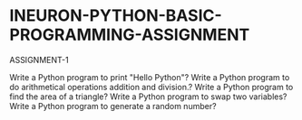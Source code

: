 # INEURON-PYTHON-BASIC-PROGRAMMING-ASSIGNMENT

ASSIGNMENT-1

Write a Python program to print "Hello Python"?
Write a Python program to do arithmetical operations addition and division.?
Write a Python program to find the area of a triangle?
Write a Python program to swap two variables?
Write a Python program to generate a random number?
